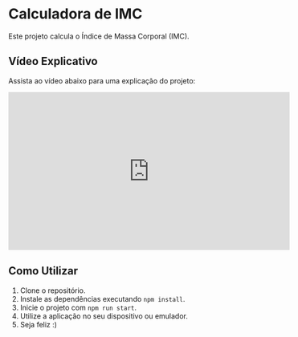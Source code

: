 # Calculadora de IMC

Este projeto calcula o Índice de Massa Corporal (IMC).

## Vídeo Explicativo

Assista ao vídeo abaixo para uma explicação do projeto:

<iframe width="560" height="315" src="https://www.youtube.com/embed/0vO12PoDYak?si=1fdmUX8fw0GVCWTX" title="YouTube video player" frameborder="0" allow="accelerometer; autoplay; clipboard-write; encrypted-media; gyroscope; picture-in-picture; web-share" referrerpolicy="strict-origin-when-cross-origin" allowfullscreen></iframe>

## Como Utilizar

1. Clone o repositório.
2. Instale as dependências executando `npm install`.
3. Inicie o projeto com `npm run start`.
4. Utilize a aplicação no seu dispositivo ou emulador.
5. Seja feliz :)